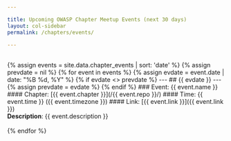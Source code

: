 ```yaml
---

title: Upcoming OWASP Chapter Meetup Events (next 30 days)
layout: col-sidebar
permalink: /chapters/events/

---
```


<br>
{% assign events = site.data.chapter_events | sort: 'date' %}
{% assign prevdate = nil %}
{% for event in events %}
{% assign evdate = event.date | date: "%B %d, %Y" %}
{% if evdate <> prevdate %}
---
## {{ evdate }}
---
{% assign prevdate = evdate %}
{% endif %}
### Event: {{ event.name }}
#### Chapter: [{{ event.chapter }}](/{{ event.repo }}/)
#### Time: {{ event.time }} ({{ event.timezone }})
#### Link: [{{ event.link }}]({{ event.link }})
<div>
<strong>Description</strong>: {{ event.description }}
</div>
<br>
{% endfor %}
